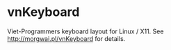 vnKeyboard
==========

Viet-Programmers keyboard layout for Linux / X11. See http://morgwai.pl/vnKeyboard for details.
